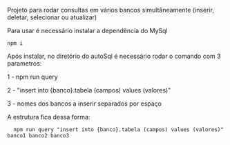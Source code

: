 
Projeto para rodar consultas em vários bancos simultâneamente (inserir, deletar, selecionar ou atualizar)

Para usar é necessário instalar a dependência do MySql

```
npm i
```

Após instalar, no diretório do autoSql é necessário rodar o comando com 3 parametros:

1 - npm run query

2 - "insert into {banco}.tabela (campos) values (valores)"

3 - nomes dos bancos a inserir separados por espaço

A estrutura fica dessa forma:
``` 
  npm run query "insert into {banco}.tabela (campos) values (valores)" banco1 banco2 banco3
```
